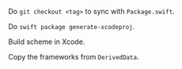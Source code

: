 Do `git checkout <tag>` to sync with `Package.swift`.

Do `swift package generate-xcodeproj`.

Build scheme in Xcode.

Copy the frameworks from `DerivedData`.
